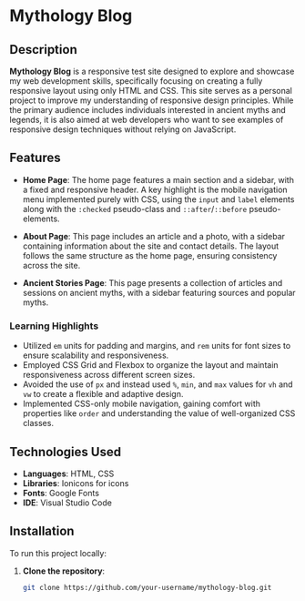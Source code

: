 # Mythology Blog

## Description

**Mythology Blog** is a responsive test site designed to explore and showcase my web development skills, specifically focusing on creating a fully responsive layout using only HTML and CSS. This site serves as a personal project to improve my understanding of responsive design principles. While the primary audience includes individuals interested in ancient myths and legends, it is also aimed at web developers who want to see examples of responsive design techniques without relying on JavaScript.

## Features

- **Home Page**: The home page features a main section and a sidebar, with a fixed and responsive header. A key highlight is the mobile navigation menu implemented purely with CSS, using the `input` and `label` elements along with the `:checked` pseudo-class and `::after`/`::before` pseudo-elements.
  
- **About Page**: This page includes an article and a photo, with a sidebar containing information about the site and contact details. The layout follows the same structure as the home page, ensuring consistency across the site.
  
- **Ancient Stories Page**: This page presents a collection of articles and sessions on ancient myths, with a sidebar featuring sources and popular myths.

### Learning Highlights

- Utilized `em` units for padding and margins, and `rem` units for font sizes to ensure scalability and responsiveness.
- Employed CSS Grid and Flexbox to organize the layout and maintain responsiveness across different screen sizes.
- Avoided the use of `px` and instead used `%`, `min`, and `max` values for `vh` and `vw` to create a flexible and adaptive design.
- Implemented CSS-only mobile navigation, gaining comfort with properties like `order` and understanding the value of well-organized CSS classes.

## Technologies Used

- **Languages**: HTML, CSS
- **Libraries**: Ionicons for icons
- **Fonts**: Google Fonts
- **IDE**: Visual Studio Code

## Installation

To run this project locally:

1. **Clone the repository**: 
   ```bash
   git clone https://github.com/your-username/mythology-blog.git
